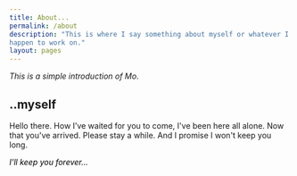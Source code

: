 ```yaml
---
title: About...
permalink: /about
description: "This is where I say something about myself or whatever I
happen to work on."
layout: pages
---
```


_This is a simple introduction of Mo_.

## ..myself #

Hello there. How I’ve waited for you to come, I've been here all alone. 
Now that you've arrived. Please stay a while. And I promise I won't keep you 
long. <p style="color:black">_I'll keep you forever..._</p>
